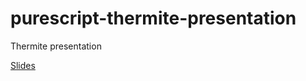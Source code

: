 # purescript-thermite-presentation

Thermite presentation

[Slides](https://paf31.github.io/purescript-thermite-presentation/index.html)
